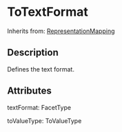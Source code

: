 
# ToTextFormat

Inherits from: [RepresentationMapping](RepresentationMapping.md)



## Description

Defines the text format.


## Attributes

textFormat: FacetType

toValueType: ToValueType






